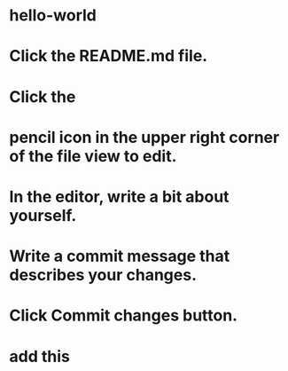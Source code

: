 # hello-world
# Click the README.md file.
# Click the
# pencil icon in the upper right corner of the file view to edit.
# In the editor, write a bit about yourself.
# Write a commit message that describes your changes.
# Click Commit changes button.
# add this
